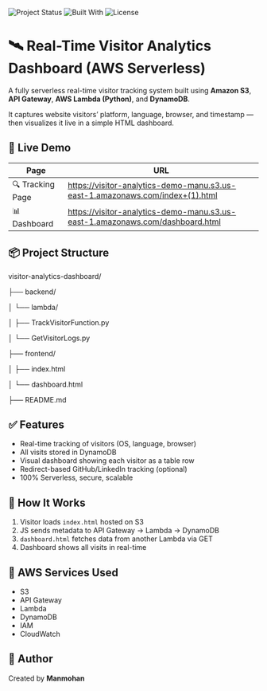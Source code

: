 ![Project Status](https://img.shields.io/badge/status-completed-brightgreen)
![Built With](https://img.shields.io/badge/built%20with-AWS%20Lambda%20%7C%20S3%20%7C%20DynamoDB-blue)
![License](https://img.shields.io/badge/license-MIT-lightgrey)


# 🛰️ Real-Time Visitor Analytics Dashboard (AWS Serverless)

A fully serverless real-time visitor tracking system built using **Amazon S3**, **API Gateway**, **AWS Lambda (Python)**, and **DynamoDB**.

It captures website visitors’ platform, language, browser, and timestamp — then visualizes it live in a simple HTML dashboard.

## 🚀 Live Demo

| Page            | URL |
|-----------------|-----|
| 🔍 Tracking Page | https://visitor-analytics-demo-manu.s3.us-east-1.amazonaws.com/index+(1).html |
| 📊 Dashboard     | https://visitor-analytics-demo-manu.s3.us-east-1.amazonaws.com/dashboard.html |


## 📦 Project Structure

visitor-analytics-dashboard/

├── backend/

│ └── lambda/

│ ├── TrackVisitorFunction.py

│ └── GetVisitorLogs.py

├── frontend/

│ ├── index.html

│ └── dashboard.html

├── README.md


## ✅ Features
- Real-time tracking of visitors (OS, language, browser)
- All visits stored in DynamoDB
- Visual dashboard showing each visitor as a table row
- Redirect-based GitHub/LinkedIn tracking (optional)
- 100% Serverless, secure, scalable

## 🧠 How It Works
1. Visitor loads `index.html` hosted on S3
2. JS sends metadata to API Gateway → Lambda → DynamoDB
3. `dashboard.html` fetches data from another Lambda via GET
4. Dashboard shows all visits in real-time

## 🧰 AWS Services Used
- S3
- API Gateway
- Lambda
- DynamoDB
- IAM
- CloudWatch

## 🙌 Author
Created by **Manmohan**

